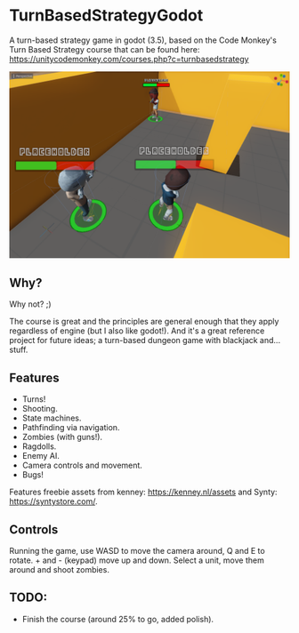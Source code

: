 # TurnBasedStrategyGodot
A turn-based strategy game in godot (3.5), based on the Code Monkey's Turn Based Strategy course that can be found here: https://unitycodemonkey.com/courses.php?c=turnbasedstrategy

![Title](Assets/turn-based-dev2.png)

## Why?

Why not? ;)

The course is great and the principles are general enough that they apply regardless of engine (but I also like godot!). And it's a great reference project for future ideas; a turn-based dungeon game with blackjack and... stuff.

## Features

- Turns!
- Shooting.
- State machines.
- Pathfinding via navigation.
- Zombies (with guns!).
- Ragdolls.
- Enemy AI.
- Camera controls and movement.
- Bugs!

Features freebie assets from kenney: https://kenney.nl/assets and Synty: https://syntystore.com/.

## Controls

Running the game, use WASD to move the camera around, Q and E to rotate. + and - (keypad) move up and down. Select a unit, move them around and shoot zombies.

## TODO:

- Finish the course (around 25% to go, added polish).
